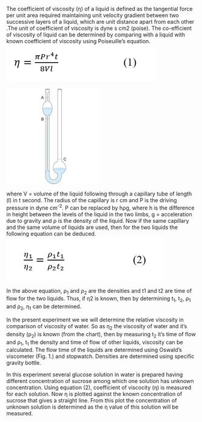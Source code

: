 The coefficient of viscosity (η) of a liquid is defined as the tangential force per unit area required maintaining unit velocity gradient between two successive layers of a liquid, which are unit distance apart from each other .The unit of coefficient of viscosity is dyne s cm</sup>2</sup> (poise). The co-efficient of viscosity of liquid can be determined by comparing with a liquid with known coefficient of viscosity using Poiseuille’s equation.<br>
<img src="images/t1.PNG"><br><br>
<img src="images/img0.jpg" width="250" height="250" alt=""><br>

where V = volume of the liquid following through a capillary tube of length (l) in t second. The radius of the capillary is r cm and P is the driving pressure in dyne cm<sup>-2</sup>. P can be replaced by hρg, where h is the difference in height between the levels of the liquid in the two limbs, g = acceleration due to gravity and ρ is the density of the liquid. Now if the same capillary and the same volume of liquids are used, then for the two liquids the following equation can be deduced.<br>
<img src="images/t2.PNG"><br><br>
In the above equation, ρ<sub>1</sub> and ρ<sub>2</sub> are the densities and  t1 and t2 are time of flow for the two liquids. Thus, if η2 is known, then by determining t<sub>1</sub>, t<sub>2</sub>, ρ<sub>1</sub> and ρ<sub>2</sub>, η<sub>1</sub> can be determined.<br>

In the present experiment we we will determine the relative viscosity in comparison of viscosity of water. So as η<sub>2</sub> the viscosity of water and it’s density (ρ<sub>2</sub>) is known (from the chart), then by measuring t<sub>2</sub> it’s time of flow and ρ<sub>1</sub>, t<sub>1</sub> the density and time of flow of other liquids, viscosity can be calculated. The flow time of the liquids are determined using Oswald’s viscometer (Fig. 1.) and stopwatch. Densities are determined using specific gravity bottle. <br>

In this experiment several glucose solution in water is prepared having different concentration of sucrose among which one solution has unknown concentration. Using equation (2), coefficient of viscocity (η) is measured for each solution. Now η is plotted against the known concentration of sucrose that gives a straight line. From this plot the concentration of unknown solution is determined as the η value of this solution will be measured.


